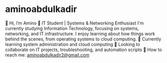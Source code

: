 # aminoabdulkadir 
💛 Hi, I’m Amino
🌟 IT Student | Systems & Networking Enthusiast
I'm currently studying Information Technology, focusing on systems, networking, and IT infrastructure. I enjoy learning about how things work behind the scenes, from operating systems to cloud computing.
🚀 Currently learning system administration and cloud computing
🔧 Looking to collaborate on IT projects, troubleshooting, and automation scripts
📩 How to reach me: aminoabdulkadir2@gmail.com
